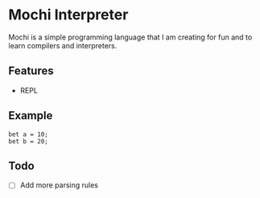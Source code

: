 # Mochi Interpreter

Mochi is a simple programming language that I am creating for fun and to learn compilers and interpreters.

## Features
- REPL


## Example

```
bet a = 10;
bet b = 20;
```

## Todo
- [ ] Add more parsing rules
